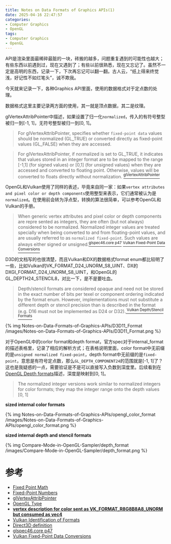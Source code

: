 ```yaml
---
title: Notes on Data Formats of Graphics APIs(1)
date: 2025-04-16 22:47:57
categories:
- Computer Graphics
- OpenGL
tags: 
- Computer Graphics
- OpenGL
---
```


API是渲染里面最稀碎最脏的一块，砖搬的越多，问题重复遇到的可能性也越大；有些东西以前遇到过，现在又遇到了；有些以前很熟悉，现在又忘记了。虽然不一定是高明的东西，记录一下，下次再忘记可以翻一翻。古人云，“纸上得来终觉浅，好记性不如烂笔头”，诚不欺我。

今天就来记录一下，各种Graphics API里面，使用的数据格式对于定点数的处理。

数据格式这里主要记录两方面的使用，其一就是顶点数据，其二是纹理。

glVertexAttribPointer中描述，如果设置了归一化`normalized`，传入的有符号整型被归一到[-1, 1]，无符号整型被归一到[0, 1]。
> For glVertexAttribPointer, specifies whether `fixed-point data` values should be normalized (GL_TRUE) or converted directly as fixed-point values (GL_FALSE) when they are accessed.

> For glVertexAttribPointer, if normalized is set to GL_TRUE, it indicates that values stored in an integer format are to be mapped to the range [-1,1] (for signed values) or [0,1] (for unsigned values) when they are accessed and converted to floating point. Otherwise, values will be converted to floats directly without normalization. [<sup>glVertexAttribPointer</sup>](https://registry.khronos.org/OpenGL-Refpages/gl4/html/glVertexAttribPointer.xhtml)

OpenGL和Vulkan使用了同样的表述，毕竟来自同一家：如果`vertex attributes and pixel color or depth components`使用整型来表示，它们通常被认为是`normalized`。在使用前会转为浮点型，转换的算法很简单，可以参考OpenGL和Vulkan的手册。
> When generic vertex attributes and pixel color or depth components are repre
sented as integers, they are often (but not always) considered to be normalized.
 Normalized integer values are treated specially when being converted to and from
 floating-point values, and are usually referred to as `normalized fixed-point`. Such
 values are always either signed or unsigned.[<sup>glspec46.core p47</sup>](https://registry.khronos.org/OpenGL/specs/gl/glspec46.core.pdf) [<sup> Vulkan Fixed-Point Data Conversions</sup>](https://docs.vulkan.org/spec/latest/chapters/fundamentals.html#fundamentals-fixedconv)

D3D的文档写的也很清楚，而且Vulkan和DX的数据格式format enum都比较明了一些，比如Vulkan的VK_FORMAT_D24_UNORM_S8_UINT、DX的DXGI_FORMAT_D24_UNORM_S8_UINT，和OpenGL的GL_DEPTH24_STENCIL8，对比一下，是不是要吐血。
> Depth/stencil formats are considered opaque and need not be stored in the exact number of bits per texel or component ordering indicated by the format enum. However, implementations must not substitute a different depth or stencil precision than is described in the format (e.g. D16 must not be implemented as D24 or D32).[<sup> Vulkan Depth/Stencil Formats</sup>](https://docs.vulkan.org/spec/latest/chapters/formats.html#formats-depth-stencil)

 <!-- ![Notes-on-Data-Formats-of-Graphics-APIs/D3D11_Format](../images/Notes-on-Data-Formats-of-Graphics-APIs/D3D11_Format.png) -->
 {% img Notes-on-Data-Formats-of-Graphics-APIs/D3D11_Format /images/Notes-on-Data-Formats-of-Graphics-APIs/D3D11_Format.png %}

对于OpenGL中的corlor format和depth format，官方spec对于internal_format的描述表格里，记录了相应的解析方式；在表格说明里面，color format中无前缀的是`unsigned normalized fixed-point`，depth format中无前缀的是`fixed-point`，意思是有符号定点数，那么`GL_DEPTH_COMPONENT24`的范围就是[-1, 1]了？这也是我疑惑的一点，需要验证是不是可以直接写入负数到深度里。后续看到在[OpenGL Depth formats](https://www.khronos.org/opengl/wiki/Image_Format#Depth_formats)描述，深度是映射到[0, 1]。
> The normalized integer versions work similar to normalized integers for color formats; they map the integer range onto the depth values [0, 1]

**sized internal color formats**
  <!-- ![Notes-on-Data-Formats-of-Graphics-APIs/opengl_color_format](../images/Notes-on-Data-Formats-of-Graphics-APIs/opengl_color_format.png) -->
  {% img Notes-on-Data-Formats-of-Graphics-APIs/opengl_color_format /images/Notes-on-Data-Formats-of-Graphics-APIs/opengl_color_format.png %}

**sized internal depth and stencil formats**
  <!-- ![Compare-Mode-in-OpenGL-Sampler/depth_format](../images/Compare-Mode-in-OpenGL-Sampler/depth_format.png) -->
  {% img Compare-Mode-in-OpenGL-Sampler/depth_format /images/Compare-Mode-in-OpenGL-Sampler/depth_format.png %}



# 参考
- [Fixed Point Math](https://blarg.ca/2020/10/11/fixed-point-math)
- [Fixed-Point Numbers](https://de.mathworks.com/help/simulink/ug/fixed-point-numbers.html)
- [glVertexAttribPointer](https://registry.khronos.org/OpenGL-Refpages/gl4/html/glVertexAttribPointer.xhtml)
- [OpenGL Type](https://www.khronos.org/opengl/wiki/OpenGL_Type)
- [**vertex description for color sent as VK_FORMAT_R8G8B8A8_UNORM but consumed as vec4**](https://github.com/ocornut/imgui/discussions/6049)
- [Vulkan Identification of Formats](https://docs.vulkan.org/spec/latest/chapters/formats.html#_identification_of_formats)
- [Direct3D definition](https://microsoft.github.io/DirectX-Specs/d3d/archive/D3D11_3_FunctionalSpec.htm#3.2.3.1%20Terminology)
- [glspec46.core p47](https://registry.khronos.org/OpenGL/specs/gl/glspec46.core.pdf)
- [Vulkan Fixed-Point Data Conversions](https://docs.vulkan.org/spec/latest/chapters/fundamentals.html#fundamentals-fixedconv)
